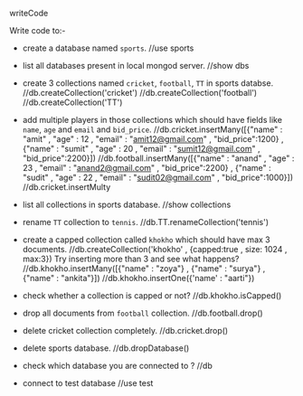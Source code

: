 writeCode

Write code to:-

- create a database named `sports`.
  //use sports
- list all databases present in local mongod server.
  //show dbs
- create 3 collections named `cricket`, `football`, `TT` in sports databse.
  //db.createCollection('cricket')
  //db.createCollection('football')
  //db.createCollection('TT')
- add multiple players in those collections which should have fields like `name`, `age` and `email` and `bid_price`.
  //db.cricket.insertMany([{"name" : "amit" , "age" : 12 , "email" : "amit12@gmail.com" , "bid_price":1200} , {"name" : "sumit" , "age" : 20 , "email" : "sumit12@gmail.com" , "bid_price":2200}])
  //db.football.insertMany([{"name" : "anand" , "age" : 23 , "email" : "anand2@gmail.com" , "bid_price":2200} , {"name" : "sudit" , "age" : 22 , "email" : "sudit02@gmail.com" , "bid_price":1000}])
  //db.cricket.insertMulty
- list all collections in sports database.
  //show collections
- rename `TT` collection to `tennis`.
  //db.TT.renameCollection('tennis')
- create a capped collection called `khokho` which should have max 3 documents.
  //db.createCollection('khokho' , {capped:true , size: 1024 , max:3})
  Try inserting more than 3 and see what happens?
  //db.khokho.insertMany([{"name" : "zoya"} , {"name" : "surya"} , {"name" : "ankita"}])
  //db.khokho.insertOne({'name' : "aarti"})
- check whether a collection is capped or not?
  //db.khokho.isCapped()
- drop all documents from `football` collection.
  //db.football.drop()
- delete cricket collection completely.
  //db.cricket.drop()
- delete sports database.
  //db.dropDatabase()
- check which database you are connected to ?
  //db

- connect to test database
  //use test
